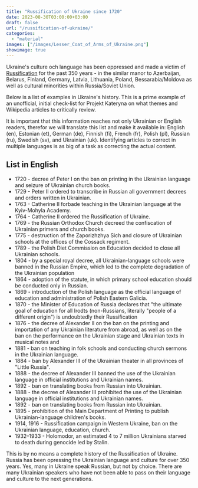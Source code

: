 ```yaml
---
title: "Russification of Ukraine since 1720" 
date: 2023-08-30T03:00:00+03:00
draft: false
url: "/russification-of-ukraine/"
categories: 
  - "material"
images: ["/images/Lesser_Coat_of_Arms_of_Ukraine.png"]
showimage: true
---
```


Ukraine's culture och language has been oppressed and made a victim of [Russification](https://en.wikipedia.org/wiki/Russification) for the past 350 years - in the similar manor to Azerbaijan, Belarus, Finland, Germany, Latvia, Lithuania, Poland, Bessarabia/Moldova as well as cultural minorities within Russia/Soviet Union. 

Below is a list of examples in Ukraine's history. This is a prime example of an unofficial, initial check-list for Projekt Kateryna on what themes and Wikipedia articles to critically review.

It is important that this information reaches not only Ukrainian or English readers, therefor we will translate this list and make it available in: English (en), Estonian (et), German (de), Finnish (fi), French (fr), Polish (pl), Russian (ru), Swedish (sv), and Ukrainian (uk). Identifying articles to correct in multiple languages is as big of a task as correcting the actual content. 

## List in English ##
* 1720 - decree of Peter I on the ban on printing in the Ukrainian language and seizure of Ukrainian church books.
* 1729 - Peter II ordered to transcribe in Russian all government decrees and orders written in Ukrainian.
* 1763 - Catherine II forbade teaching in the Ukrainian language at the Kyiv-Mohyla Academy.
* 1764 - Catherine II ordered the Russification of Ukraine.
* 1769 - the Russian Orthodox Church decreed the confiscation of Ukrainian primers and church books.
* 1775 - destruction of the Zaporizhzhya Sich and closure of Ukrainian schools at the offices of the Cossack regiment.
* 1789 - the Polish Diet Commission on Education decided to close all Ukrainian schools.
* 1804 - by a special royal decree, all Ukrainian-language schools were banned in the Russian Empire, which led to the complete degradation of the Ukrainian population
* 1864 - adoption of the statute, in which primary school education should be conducted only in Russian.
* 1869 - introduction of the Polish language as the official language of education and administration of Polish Eastern Galicia.
* 1870 - the Minister of Education of Russia declares that "the ultimate goal of education for all Irodts (non-Russians, literally "people of a different origin") is undoubtedly their Russification
* 1876 - the decree of Alexander II on the ban on the printing and importation of any Ukrainian literature from abroad, as well as on the ban on the performance on the Ukrainian stage and Ukrainian texts in musical notes and
* 1881 - ban on teaching in folk schools and conducting church sermons in the Ukrainian language.
* 1884 - ban by Alexander III of the Ukrainian theater in all provinces of "Little Russia".
* 1888 - the decree of Alexander III banned the use of the Ukrainian language in official institutions and Ukrainian names.
* 1892 - ban on translating books from Russian into Ukrainian.
* 1888 - the decree of Alexander III prohibited the use of the Ukrainian language in official institutions and Ukrainian names.
* 1892 - ban on translating books from Russian into Ukrainian.
* 1895 - prohibition of the Main Department of Printing to publish Ukrainian-language children's books.
* 1914, 1916 - Russification campaign in Western Ukraine, ban on the Ukrainian language, education, church.
* 1932–1933 - Holomodor, an estimated 4 to 7 million Ukrainians starved to death during genocide led by Stalin. 

This is by no means a complete history of the Russification of Ukraine. Russia has been opressing the Ukrainian language and culture for over 350 years. Yes, many in Ukraine speak Russian, but not by choice. There are many Ukrainian speakers who have not been able to pass on their language and culture to the next generations. 
